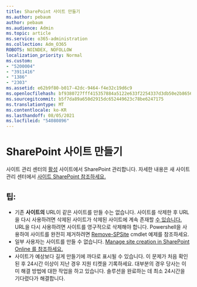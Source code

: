 ```yaml
---
title: SharePoint 사이트 만들기
ms.author: pebaum
author: pebaum
ms.audience: Admin
ms.topic: article
ms.service: o365-administration
ms.collection: Adm_O365
ROBOTS: NOINDEX, NOFOLLOW
localization_priority: Normal
ms.custom:
- "5200004"
- "3911416"
- "1386"
- "2303"
ms.assetid: e62b9f80-b017-42dc-9464-f4e32c19d6c9
ms.openlocfilehash: bf9380727fff415357884a5122e633f2254337d3db50e2b8656d94938f76d394
ms.sourcegitcommit: b5f7da89a650d2915dc652449623c78be6247175
ms.translationtype: MT
ms.contentlocale: ko-KR
ms.lasthandoff: 08/05/2021
ms.locfileid: "54080896"
---
```

# <a name="create-a-sharepoint-site"></a>SharePoint 사이트 만들기

사이트 관리 센터의 [활성](https://admin.microsoft.com/sharepoint?page=sitemanagement&modern=true) 사이트에서 SharePoint 관리합니다. 자세한 내용은 새 사이트 관리 센터에서 [사이트 SharePoint 참조하세요.](https://docs.microsoft.com/sharepoint/manage-site-creation) 

## <a name="tips"></a>팁:

- 기존 **사이트의** URL이 같은 사이트를 만들 수는 없습니다. 사이트를 삭제한 후 URL을 다시 사용하려면 삭제된 사이트가 삭제된 사이트에 계속 존재할 [수 있습니다.](https://admin.microsoft.com/sharepoint?page=recyclebin&modern=true) URL을 다시 사용하려면 사이트를 영구적으로 삭제해야 합니다. Powershell을 사용하여 사이트를 완전히 제거하려면 [Remove-SPSite](https://docs.microsoft.com/sharepoint/manage-sites-in-new-admin-center#delete-a-site) cmdlet 예제를 참조하세요.
- 일부 사용자는 사이트를 만들 수 없습니다. [Manage site creation in SharePoint Online 를 참조하세요.](https://docs.microsoft.com/sharepoint/manage-site-creation)
- 사이트가 예상보다 길게 만들기에  까다로 표시될 수 있습니다. 이 문제가 처음 확인된 후 24시간 이상이 지난 경우 지원 티켓을 기록하세요. 대부분의 경우 당사는 이미 해결 방법에 대한 작업을 하고 있습니다. 솔루션을 완료하는 데 최소 24시간을 기다렸다가 해결합니다.
